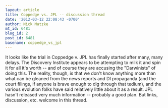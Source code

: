 ```yaml
---
layout: article
title: Coppedge vs. JPL -- discussion thread
date: '2012-03-12 22:08:43 -0700'
author: Nick Matzke
mt_id: 6481
blog_id: 2
post_id: 6481
basename: coppedge_vs_jpl
---
```

It looks like the trial in Coppedge v. JPL has finally started after many, many delays.  The Discovery Institute appears to be attempting to milk it and spin it for all it's worth -- and of course they are accusing the "Darwinists" of doing this.  The reality, though, is that we don't know anything more than what can be gleaned from the news reports and DI propaganda (and the court filings, if anyone is brave enough to dig through that tedium), and the various evolution folks have said relatively little about it as a result.  JPL hasn't released very much information -- probably a good plan.  But links, discussion, etc. welcome in this thread.
